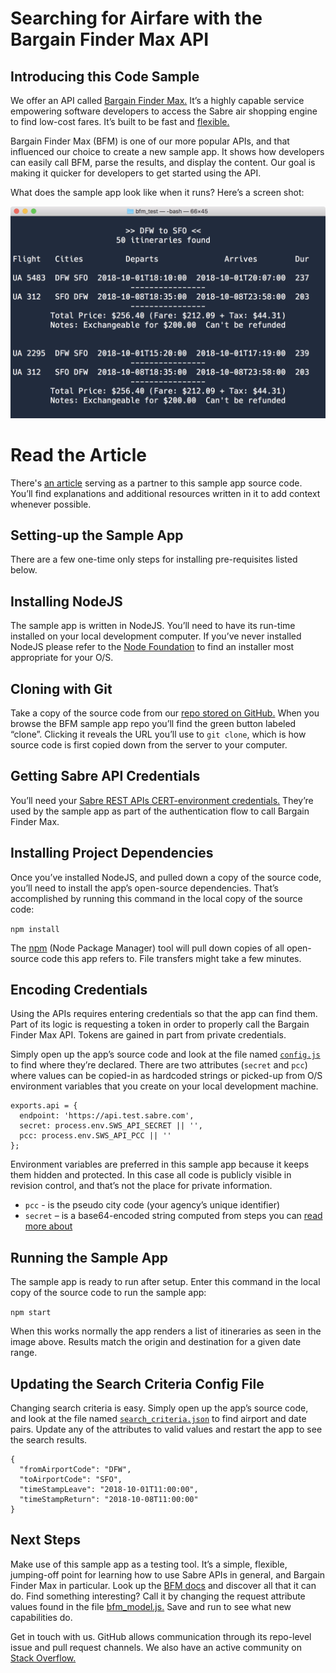 # Searching for Airfare with the Bargain Finder Max API
## Introducing this Code Sample

We offer an API called [Bargain Finder Max.](https://developer.sabre.com/docs/read/rest_apis/air/search/bargain_finder_max) It’s a highly capable service empowering software developers to access the Sabre air shopping engine to find low-cost fares. It’s built to be fast and [flexible.](http://files.developer.sabre.com/doc/providerdoc/shopping/BargainFinderMax_Help/BargainFinderMax_Help.htm#Getting_Started/FeaturesofBFM.htm) 

Bargain Finder Max (BFM) is one of our more popular APIs, and that influenced our choice to create a new sample app. It shows how developers can easily call BFM, parse the results, and display the content. Our goal is making it quicker for developers to get started using the API. 

What does the sample app look like when it runs? Here’s a screen shot:

![App Screenshot](./docs/bfm_sample_01.png)

# Read the Article

There's [an article](https://blog.developer.sabre.com/) serving as a partner to this sample app source code. You’ll find explanations and additional resources written in it to add context whenever possible. 

## Setting-up the Sample App

There are a few one-time only steps for installing pre-requisites listed below.

## Installing NodeJS

The sample app is written in NodeJS. You’ll need to have its run-time installed on your local development computer. If you’ve never installed NodeJS please refer to the [Node Foundation](https://nodejs.org/en/download/) to find an installer most appropriate for your O/S. 

## Cloning with Git

Take a copy of the source code from our [repo stored on GitHub.](https://github.com/SabreDevStudio) When you browse the BFM sample app repo you’ll find the green button labeled “clone”. Clicking it reveals the URL you’ll use to `git clone`, which is how source code is first copied down from the server to your computer. 

## Getting Sabre API Credentials

You’ll need your [Sabre REST APIs CERT-environment credentials.](https://developer.sabre.com/resources/getting_started_with_sabre_apis/) They’re used by the sample app as part of the authentication flow to call Bargain Finder Max.

## Installing Project Dependencies

Once you’ve installed NodeJS, and pulled down a copy of the source code, you’ll need to install the app’s open-source dependencies. That’s accomplished by running this command in the local copy of the source code:

`npm install`

The [npm](https://www.npmjs.com/) (Node Package Manager) tool will pull down copies of all open-source code this app refers to. File transfers might take a few minutes.

## Encoding Credentials

Using the APIs requires entering credentials so that the app can find them. Part of its logic is requesting a token in order to properly call the Bargain Finder Max API. Tokens are gained in part from private credentials.

Simply open up the app’s source code and look at the file named [`config.js`](./src/config.js) to find where they’re declared. There are two attributes (`secret` and `pcc`) where values can be copied-in as hardcoded strings or picked-up from O/S environment variables that you create on your local development machine.

```
exports.api = {
  endpoint: 'https://api.test.sabre.com',
  secret: process.env.SWS_API_SECRET || '',
  pcc: process.env.SWS_API_PCC || ''
};
```

Environment variables are preferred in this sample app because it keeps them hidden and protected. In this case all code is publicly visible in revision control, and that’s not the place for private information.

* `pcc` - is the pseudo city code (your agency’s unique identifier)
* `secret` – is a base64-encoded string computed from steps you can [read more about](https://developer.sabre.com/page/read/resources/getting_started_with_sabre_apis/how_to_get_a_token)

## Running the Sample App

The sample app is ready to run after setup. Enter this command in the local copy of the source code to run the sample app:

`npm start` 

When this works normally the app renders a list of itineraries as seen in the image above. Results match the origin and destination for a given date range.

## Updating the Search Criteria Config File

Changing search criteria is easy. Simply open up the app’s source code, and look at the file named [`search_criteria.json`](./src/search_criteria.json) to find airport and date pairs. Update any of the attributes to valid values and restart the app to see the search results.

```
{
  "fromAirportCode": "DFW",
  "toAirportCode": "SFO",
  "timeStampLeave": "2018-10-01T11:00:00",
  "timeStampReturn": "2018-10-08T11:00:00"
}
```

## Next Steps

Make use of this sample app as a testing tool. It’s a simple, flexible, jumping-off point for learning how to use Sabre APIs in general, and Bargain Finder Max in particular. Look up the [BFM docs](https://developer.sabre.com/docs/read/rest_apis/air/search/bargain_finder_max) and discover all that it can do. Find something interesting? Call it by changing the request attribute values found in the file [bfm_model.js.](./src/bfm_model.js) Save and run to see what new capabilities do. 

Get in touch with us. GitHub allows communication through its repo-level issue and pull request channels. We also have an active community on [Stack Overflow.](https://stackoverflow.com/questions/tagged/sabre) 

